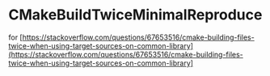 # CMakeBuildTwiceMinimalReproduce

for [https://stackoverflow.com/questions/67653516/cmake-building-files-twice-when-using-target-sources-on-common-library](https://stackoverflow.com/questions/67653516/cmake-building-files-twice-when-using-target-sources-on-common-library]
